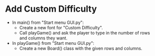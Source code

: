# Add Custom Difficulty
- In main() from "Start menu GUI.py":
    - Create a new font for "Custom Difficulty".
    - Call playGame() and ask the player to type in the number of rows and columns they want.
- In playGame() from "Start menu GUI.py":   
    - Create a new Board() class with the given rows and columns.
    
